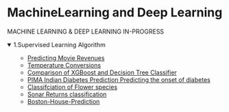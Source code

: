 # MachineLearning and Deep Learning
MACHINE LEARNING &amp; DEEP LEARNING IN-PROGRESS

 <details open>
          <summary>1.Supervised Learning Algorithm</summary>
<ul>

-  [Predicting Movie Revenues](https://github.com/ManoBharathi93/Movierevenue)
-  [Temperature Conversions](https://github.com/ManoBharathi93/Temperature-Conversion)
- [Comparison of XGBoost and Decision Tree Classifier](https://github.com/ManoBharathi93/DecisionTreevsXGBoost)
- [PIMA Indian Diabetes Prediction Predicting the onset of diabetes](https://github.com/ManoBharathi93/DiabetesPrediction)
- [Classifciation of Flower species ](https://github.com/ManoBharathi93/Iris-Flower-Species.)
- [Sonar Returns classification](https://github.com/ManoBharathi93/SonarReturns)
- [Boston-House-Prediction](https://github.com/ManoBharathi93/Boston-House-Prediction)
     
</ul>
   
           
</details>
 
